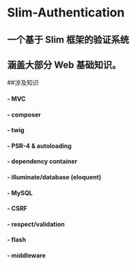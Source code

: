 # Slim-Authentication
## 一个基于 Slim 框架的验证系统
## 涵盖大部分 Web 基础知识。

##涉及知识
#### - MVC
#### - composer
#### - twig
#### - PSR-4 & autoloading
#### - dependency container
#### - illuminate/database (eloquent)
#### - MySQL
#### - CSRF
#### - respect/validation
#### - flash
#### - middleware
